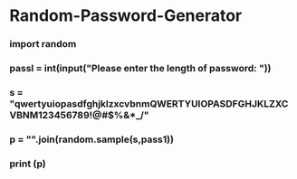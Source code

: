 # Random-Password-Generator

### import random
### passl = int(input("Please enter the length of password: "))
### s = "qwertyuiopasdfghjklzxcvbnmQWERTYUIOPASDFGHJKLZXCVBNM123456789!@#$%&*_/"
### p = "".join(random.sample(s,pass1))
### print (p)
